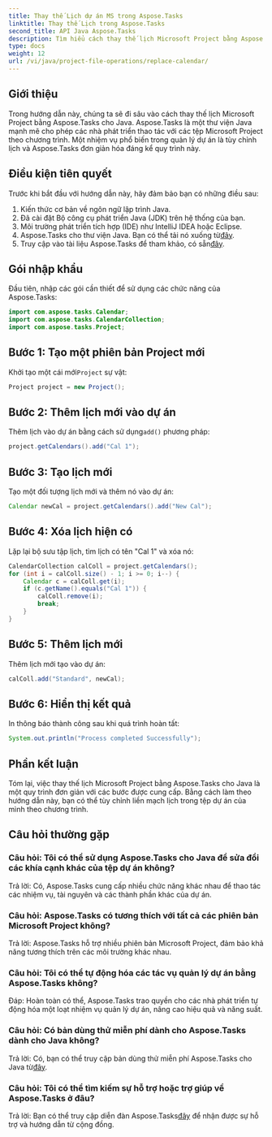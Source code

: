 ```yaml
---
title: Thay thế Lịch dự án MS trong Aspose.Tasks
linktitle: Thay thế Lịch trong Aspose.Tasks
second_title: API Java Aspose.Tasks
description: Tìm hiểu cách thay thế lịch Microsoft Project bằng Aspose.Tasks cho Java. Hướng dẫn từng bước với các ví dụ về mã.
type: docs
weight: 12
url: /vi/java/project-file-operations/replace-calendar/
---
```

## Giới thiệu
Trong hướng dẫn này, chúng ta sẽ đi sâu vào cách thay thế lịch Microsoft Project bằng Aspose.Tasks cho Java. Aspose.Tasks là một thư viện Java mạnh mẽ cho phép các nhà phát triển thao tác với các tệp Microsoft Project theo chương trình. Một nhiệm vụ phổ biến trong quản lý dự án là tùy chỉnh lịch và Aspose.Tasks đơn giản hóa đáng kể quy trình này.
## Điều kiện tiên quyết
Trước khi bắt đầu với hướng dẫn này, hãy đảm bảo bạn có những điều sau:
1. Kiến thức cơ bản về ngôn ngữ lập trình Java.
2. Đã cài đặt Bộ công cụ phát triển Java (JDK) trên hệ thống của bạn.
3. Môi trường phát triển tích hợp (IDE) như IntelliJ IDEA hoặc Eclipse.
4.  Aspose.Tasks cho thư viện Java. Bạn có thể tải nó xuống từ[đây](https://releases.aspose.com/tasks/java/).
5.  Truy cập vào tài liệu Aspose.Tasks để tham khảo, có sẵn[đây](https://reference.aspose.com/tasks/java/).

## Gói nhập khẩu
Đầu tiên, nhập các gói cần thiết để sử dụng các chức năng của Aspose.Tasks:
```java
import com.aspose.tasks.Calendar;
import com.aspose.tasks.CalendarCollection;
import com.aspose.tasks.Project;
```

## Bước 1: Tạo một phiên bản Project mới
 Khởi tạo một cái mới`Project` sự vật:
```java
Project project = new Project();
```
## Bước 2: Thêm lịch mới vào dự án
 Thêm lịch vào dự án bằng cách sử dụng`add()` phương pháp:
```java
project.getCalendars().add("Cal 1");
```
## Bước 3: Tạo lịch mới
Tạo một đối tượng lịch mới và thêm nó vào dự án:
```java
Calendar newCal = project.getCalendars().add("New Cal");
```
## Bước 4: Xóa lịch hiện có
Lặp lại bộ sưu tập lịch, tìm lịch có tên "Cal 1" và xóa nó:
```java
CalendarCollection calColl = project.getCalendars();
for (int i = calColl.size() - 1; i >= 0; i--) {
    Calendar c = calColl.get(i);
    if (c.getName().equals("Cal 1")) {
        calColl.remove(i);
        break;
    }
}
```
## Bước 5: Thêm lịch mới
Thêm lịch mới tạo vào dự án:
```java
calColl.add("Standard", newCal);
```
## Bước 6: Hiển thị kết quả
In thông báo thành công sau khi quá trình hoàn tất:
```java
System.out.println("Process completed Successfully");
```

## Phần kết luận
Tóm lại, việc thay thế lịch Microsoft Project bằng Aspose.Tasks cho Java là một quy trình đơn giản với các bước được cung cấp. Bằng cách làm theo hướng dẫn này, bạn có thể tùy chỉnh liền mạch lịch trong tệp dự án của mình theo chương trình.
## Câu hỏi thường gặp
### Câu hỏi: Tôi có thể sử dụng Aspose.Tasks cho Java để sửa đổi các khía cạnh khác của tệp dự án không?
Trả lời: Có, Aspose.Tasks cung cấp nhiều chức năng khác nhau để thao tác các nhiệm vụ, tài nguyên và các thành phần khác của dự án.
### Câu hỏi: Aspose.Tasks có tương thích với tất cả các phiên bản Microsoft Project không?
Trả lời: Aspose.Tasks hỗ trợ nhiều phiên bản Microsoft Project, đảm bảo khả năng tương thích trên các môi trường khác nhau.
### Câu hỏi: Tôi có thể tự động hóa các tác vụ quản lý dự án bằng Aspose.Tasks không?
Đáp: Hoàn toàn có thể, Aspose.Tasks trao quyền cho các nhà phát triển tự động hóa một loạt nhiệm vụ quản lý dự án, nâng cao hiệu quả và năng suất.
### Câu hỏi: Có bản dùng thử miễn phí dành cho Aspose.Tasks dành cho Java không?
 Trả lời: Có, bạn có thể truy cập bản dùng thử miễn phí Aspose.Tasks cho Java từ[đây](https://releases.aspose.com/).
### Câu hỏi: Tôi có thể tìm kiếm sự hỗ trợ hoặc trợ giúp về Aspose.Tasks ở đâu?
 Trả lời: Bạn có thể truy cập diễn đàn Aspose.Tasks[đây](https://forum.aspose.com/c/tasks/15) để nhận được sự hỗ trợ và hướng dẫn từ cộng đồng.